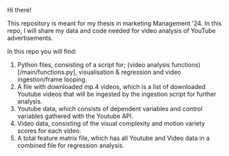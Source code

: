 Hi there!

This repository is meant for my thesis in marketing Management '24. In this repo, I will share my data and code needed for video analysis of YouTube advertisements.

In this repo you will find:

1. Python files, consisting of a script for; (video analysis functions) [/main/functions.py], visualisation & regression  and video ingestion/frame looping.
2. A file with downloaded mp.4 videos, which is a list of downloaded Youtube videos that will be ingested by the ingestion script for further analysis.
3. Youtube data, which consists of dependent variables and control variables gathered with the Youtube API.
4. Video data, consisting of the visual complexity and motion variety scores for each video.
5. A total feature matrix file, which has all Youtube and Video data in a combined file for regression analysis.

